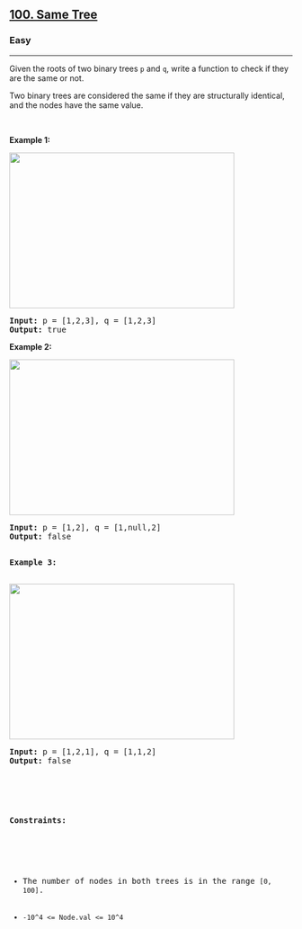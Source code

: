 <h2><a href="https://leetcode.com/problems/same-tree/">100. Same Tree</a></h2><h3>Easy</h3><hr><div><p>Given the roots of two binary trees <code>p</code> and <code>q</code>, write a function to check if they are the same or not.

Two binary trees are considered the same if they are structurally identical, and the nodes have the same value.

<p>&nbsp;</p>
<p><strong>Example 1:</strong></p>
<img alt="" src="https://assets.leetcode.com/uploads/2020/12/20/ex1.jpg" style="width: 400px; height: 277px;">
<pre><strong>Input:</strong> p = [1,2,3], q = [1,2,3]
<strong>Output:</strong> true
</pre>

<p><strong>Example 2:</strong></p>
<img alt="" src="https://assets.leetcode.com/uploads/2020/12/20/ex2.jpg" style="width: 400px; height: 277px;">
<pre><strong>Input:</strong> p = [1,2], q = [1,null,2]
<strong>Output:</strong> false

<p><strong>Example 3:</strong></p>
<img alt="" src="https://assets.leetcode.com/uploads/2020/12/20/ex3.jpg" style="width: 400px; height: 277px;">
<pre><strong>Input:</strong> p = [1,2,1], q = [1,1,2]
<strong>Output:</strong> false

<p>&nbsp;</p>
<p><strong>Constraints:</strong></p>

<ul>
	<li>The number of nodes in both trees is in the range <code>[0, 100]</code>.</li>
	<li><code>-10^4 <= Node.val <= 10^4</code></li>
</ul>
</div>